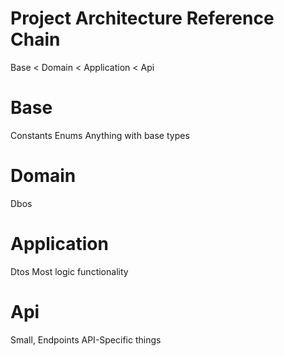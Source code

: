 # Project Architecture Reference Chain
Base < Domain < Application < Api

# Base 
Constants
Enums
Anything with base types

# Domain
Dbos

# Application
Dtos
Most logic functionality

# Api
Small, Endpoints API-Specific things 
